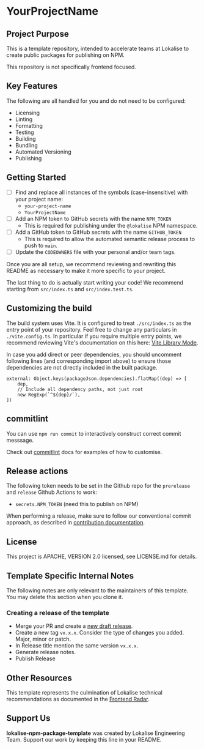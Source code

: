 # YourProjectName

## Project Purpose

This is a template repository, intended to accelerate teams at Lokalise to create public packages for publishing on NPM.

This repository is not specifically frontend focused.

## Key Features

The following are all handled for you and do not need to be configured:

- Licensing
- Linting
- Formatting
- Testing
- Building
- Bundling
- Automated Versioning
- Publishing

## Getting Started

- [ ] Find and replace all instances of the symbols (case-insensitive) with your project name:
  - `your-project-name`
  - `YourProjectName`
- [ ] Add an NPM token to GitHub secrets with the name `NPM_TOKEN`
  - This is required for publishing under the `@lokalise` NPM namespace.
- [ ] Add a GitHub token to GitHub secrets with the name `GITHUB_TOKEN`
  - This is required to allow the automated semantic release process to push to `main`.
- [ ] Update the `CODEOWNERS` file with your personal and/or team tags.

Once you are all setup, we recommend reviewing and rewriting this README as necessary to make it more specific to your project.

The last thing to do is actually start writing your code! We recommend starting from `src/index.ts` and `src/index.test.ts`.

## Customizing the build

The build system uses Vite. It is configured to treat `./src/index.ts` as the entry point of your repository. Feel free
to change any particulars in `./vite.config.ts`. In particular if you require multiple entry points, we recommend
reviewing Vite's documentation on this here: [Vite Library Mode](https://vitejs.dev/guide/build.html#library-mode).

In case you add direct or peer dependencies, you should uncomment following lines (and corresponding import above) to
ensure those dependencies are not directly included in the built package.

```tsx
external: Object.keys(packageJson.dependencies).flatMap((dep) => [
	dep,
	// Include all dependency paths, not just root
	new RegExp(`^${dep}/`),
])
```

## commitlint

You can use `npm run commit` to interactively construct correct commit messsage.

Check out [commitlint](https://commitlint.js.org) docs for examples of how to customise.

## Release actions

The following token needs to be set in the Github repo for the `prerelease` and `release` Github Actions to work:

- `secrets.NPM_TOKEN` (need this to publish on NPM)

When performing a release, make sure to follow our conventional commit approach, as described in [contribution documentation](https://github.com/lokalise/npm-package-template/blob/main/CONTRIBUTING.md).

## License

This project is APACHE, VERSION 2.0 licensed, see LICENSE.md for details.

## Template Specific Internal Notes

The following notes are only relevant to the maintainers of this template. You may delete this section when you clone it.

### Creating a release of the template

- Merge your PR and create a [new draft release](https://github.com/lokalise/npm-package-template/releases/new).
- Create a new tag `vx.x.x`. Consider the type of changes you added. Major, minor or patch.
- In Release title mention the same version `vx.x.x`.
- Generate release notes.
- Publish Release

## Other Resources

This template represents the culmination of Lokalise technical recommendations as documented in the [Frontend Radar](https://lokalise.atlassian.net/l/cp/Bqkz2hC5).

## Support Us

**lokalise-npm-package-template** was created by Lokalise Engineering Team. Support our work by keeping this line in your README.
